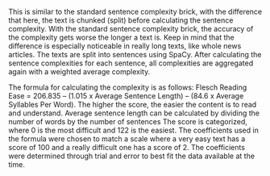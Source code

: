 This is similar to the standard sentence complexity brick, with the difference that here, the text is chunked (split) before calculating the sentence complexity. With the standard sentence complexity brick, the accuracy of the complexity gets worse the longer a text is. Keep in mind that the difference is especially noticeable in really long texts, like whole news articles. The texts are split into sentences using SpaCy. After calculating the sentence complexities for each sentence, all complexities are aggregated again with a weighted average complexity.

The formula for calculating the complexity is as follows: Flesch Reading Ease = 206.835 – (1.015 x Average Sentence Length) – (84.6 x Average Syllables Per Word). The higher the score, the easier the content is to read and understand. Average sentence length can be calculated by dividing the number of words by the number of sentences
The score is categorized, where 0 is the most difficult and 122 is the easiest. The coefficients used in the formula were chosen to match a scale where a very easy text has a score of 100 and a really difficult one has a score of 2. The coefficients were determined through trial and error to best fit the data available at the time. 